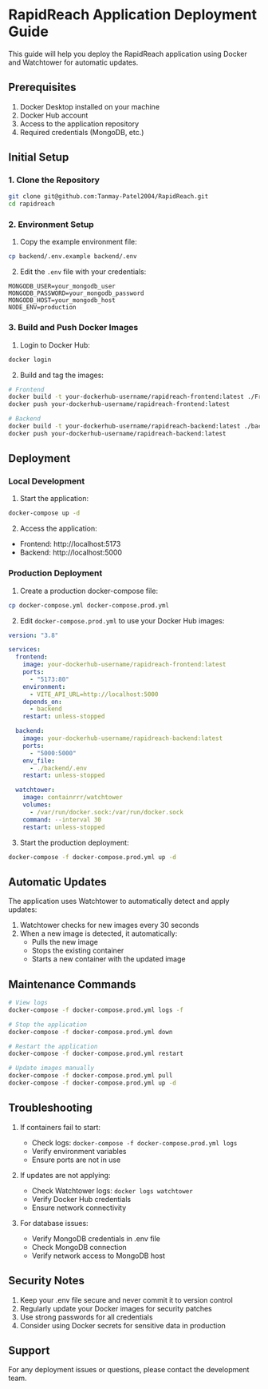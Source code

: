 # RapidReach Application Deployment Guide

This guide will help you deploy the RapidReach application using Docker and Watchtower for automatic updates.

## Prerequisites

1. Docker Desktop installed on your machine
2. Docker Hub account
3. Access to the application repository
4. Required credentials (MongoDB, etc.)

## Initial Setup

### 1. Clone the Repository

```bash
git clone git@github.com:Tanmay-Patel2004/RapidReach.git
cd rapidreach
```

### 2. Environment Setup

1. Copy the example environment file:

```bash
cp backend/.env.example backend/.env
```

2. Edit the `.env` file with your credentials:

```env
MONGODB_USER=your_mongodb_user
MONGODB_PASSWORD=your_mongodb_password
MONGODB_HOST=your_mongodb_host
NODE_ENV=production
```

### 3. Build and Push Docker Images

1. Login to Docker Hub:

```bash
docker login
```

2. Build and tag the images:

```bash
# Frontend
docker build -t your-dockerhub-username/rapidreach-frontend:latest ./Frontend
docker push your-dockerhub-username/rapidreach-frontend:latest

# Backend
docker build -t your-dockerhub-username/rapidreach-backend:latest ./backend
docker push your-dockerhub-username/rapidreach-backend:latest
```

## Deployment

### Local Development

1. Start the application:

```bash
docker-compose up -d
```

2. Access the application:

- Frontend: http://localhost:5173
- Backend: http://localhost:5000

### Production Deployment

1. Create a production docker-compose file:

```bash
cp docker-compose.yml docker-compose.prod.yml
```

2. Edit `docker-compose.prod.yml` to use your Docker Hub images:

```yaml
version: "3.8"

services:
  frontend:
    image: your-dockerhub-username/rapidreach-frontend:latest
    ports:
      - "5173:80"
    environment:
      - VITE_API_URL=http://localhost:5000
    depends_on:
      - backend
    restart: unless-stopped

  backend:
    image: your-dockerhub-username/rapidreach-backend:latest
    ports:
      - "5000:5000"
    env_file:
      - ./backend/.env
    restart: unless-stopped

  watchtower:
    image: containrrr/watchtower
    volumes:
      - /var/run/docker.sock:/var/run/docker.sock
    command: --interval 30
    restart: unless-stopped
```

3. Start the production deployment:

```bash
docker-compose -f docker-compose.prod.yml up -d
```

## Automatic Updates

The application uses Watchtower to automatically detect and apply updates:

1. Watchtower checks for new images every 30 seconds
2. When a new image is detected, it automatically:
   - Pulls the new image
   - Stops the existing container
   - Starts a new container with the updated image

## Maintenance Commands

```bash
# View logs
docker-compose -f docker-compose.prod.yml logs -f

# Stop the application
docker-compose -f docker-compose.prod.yml down

# Restart the application
docker-compose -f docker-compose.prod.yml restart

# Update images manually
docker-compose -f docker-compose.prod.yml pull
docker-compose -f docker-compose.prod.yml up -d
```

## Troubleshooting

1. If containers fail to start:

   - Check logs: `docker-compose -f docker-compose.prod.yml logs`
   - Verify environment variables
   - Ensure ports are not in use

2. If updates are not applying:

   - Check Watchtower logs: `docker logs watchtower`
   - Verify Docker Hub credentials
   - Ensure network connectivity

3. For database issues:
   - Verify MongoDB credentials in .env file
   - Check MongoDB connection
   - Verify network access to MongoDB host

## Security Notes

1. Keep your .env file secure and never commit it to version control
2. Regularly update your Docker images for security patches
3. Use strong passwords for all credentials
4. Consider using Docker secrets for sensitive data in production

## Support

For any deployment issues or questions, please contact the development team.
